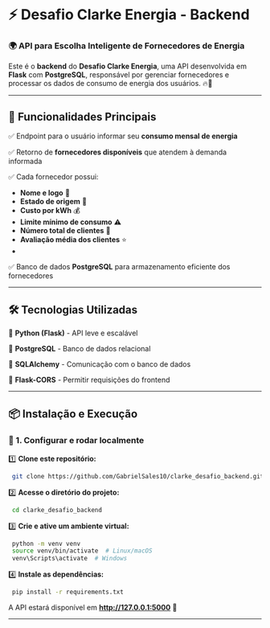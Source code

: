 # ⚡ Desafio Clarke Energia - Backend

### 🌍 API para Escolha Inteligente de Fornecedores de Energia

Este é o **backend** do **Desafio Clarke Energia**, uma API desenvolvida em **Flask** com **PostgreSQL**, responsável por gerenciar fornecedores e processar os dados de consumo de energia dos usuários. 🔥🚀

---

## 🚀 Funcionalidades Principais
✅ Endpoint para o usuário informar seu **consumo mensal de energia**

✅ Retorno de **fornecedores disponíveis** que atendem à demanda informada

✅ Cada fornecedor possui:
   - **Nome e logo** 🏢
   - **Estado de origem** 📍
   - **Custo por kWh** 💰
   - **Limite mínimo de consumo** ⚠️
   - **Número total de clientes** 👥
   - **Avaliação média dos clientes** ⭐
   - 
✅ Banco de dados **PostgreSQL** para armazenamento eficiente dos fornecedores

---

## 🛠️ Tecnologias Utilizadas

🔹 **Python (Flask)** - API leve e escalável

🔹 **PostgreSQL** - Banco de dados relacional

🔹 **SQLAlchemy** - Comunicação com o banco de dados

🔹 **Flask-CORS** - Permitir requisições do frontend

---

## 📦 Instalação e Execução

### 🔧 1. Configurar e rodar localmente

1️⃣ **Clone este repositório:**
```bash
 git clone https://github.com/GabrielSales10/clarke_desafio_backend.git
```

2️⃣ **Acesse o diretório do projeto:**
```bash
 cd clarke_desafio_backend
```

3️⃣ **Crie e ative um ambiente virtual:**
```bash
 python -m venv venv
 source venv/bin/activate  # Linux/macOS
 venv\Scripts\activate  # Windows
```

4️⃣ **Instale as dependências:**
```bash
 pip install -r requirements.txt
```

A API estará disponível em **http://127.0.0.1:5000** 🚀

---
